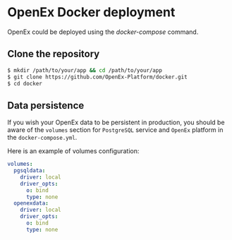 # OpenEx Docker deployment

OpenEx could be deployed using the *docker-compose* command.

## Clone the repository

```bash
$ mkdir /path/to/your/app && cd /path/to/your/app
$ git clone https://github.com/OpenEx-Platform/docker.git
$ cd docker
```

## Data persistence

If you wish your OpenEx data to be persistent in production, you should be aware of the  `volumes` section for `PostgreSQL` service and `OpenEx` platform in the `docker-compose.yml`.

Here is an example of volumes configuration:

```yaml
volumes:
  pgsqldata:
    driver: local
    driver_opts:
      o: bind
      type: none
  openexdata:
    driver: local
    driver_opts:
      o: bind
      type: none
```
